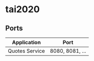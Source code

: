 # tai2020

## Ports

|     Application       |     Port          |
| ------------- | ------------- |
| Quotes Service | 8080, 8081, ... |
